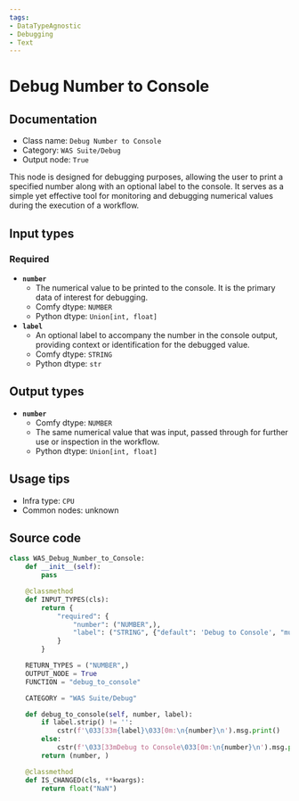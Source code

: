 ```yaml
---
tags:
- DataTypeAgnostic
- Debugging
- Text
---
```


# Debug Number to Console
## Documentation
- Class name: `Debug Number to Console`
- Category: `WAS Suite/Debug`
- Output node: `True`

This node is designed for debugging purposes, allowing the user to print a specified number along with an optional label to the console. It serves as a simple yet effective tool for monitoring and debugging numerical values during the execution of a workflow.
## Input types
### Required
- **`number`**
    - The numerical value to be printed to the console. It is the primary data of interest for debugging.
    - Comfy dtype: `NUMBER`
    - Python dtype: `Union[int, float]`
- **`label`**
    - An optional label to accompany the number in the console output, providing context or identification for the debugged value.
    - Comfy dtype: `STRING`
    - Python dtype: `str`
## Output types
- **`number`**
    - Comfy dtype: `NUMBER`
    - The same numerical value that was input, passed through for further use or inspection in the workflow.
    - Python dtype: `Union[int, float]`
## Usage tips
- Infra type: `CPU`
- Common nodes: unknown


## Source code
```python
class WAS_Debug_Number_to_Console:
    def __init__(self):
        pass

    @classmethod
    def INPUT_TYPES(cls):
        return {
            "required": {
                "number": ("NUMBER",),
                "label": ("STRING", {"default": 'Debug to Console', "multiline": False}),
            }
        }

    RETURN_TYPES = ("NUMBER",)
    OUTPUT_NODE = True
    FUNCTION = "debug_to_console"

    CATEGORY = "WAS Suite/Debug"

    def debug_to_console(self, number, label):
        if label.strip() != '':
            cstr(f'\033[33m{label}\033[0m:\n{number}\n').msg.print()
        else:
            cstr(f'\033[33mDebug to Console\033[0m:\n{number}\n').msg.print()
        return (number, )

    @classmethod
    def IS_CHANGED(cls, **kwargs):
        return float("NaN")

```

